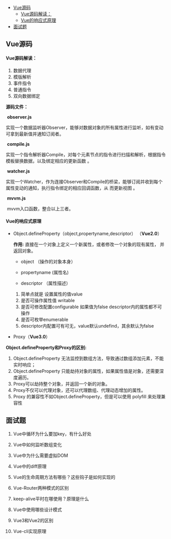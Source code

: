 - [Vue源码](#vue源码)
    - [Vue源码解读：](#vue源码解读)
    - [Vue的响应式原理](#vue的响应式原理)
- [面试题](#面试题)

## Vue源码
#### Vue源码解读：

1.  数据代理
2.  模版解析
3.  事件指令
4.  普通指令
5.  双向数据绑定

**源码文件：**

​ **observer.js**

​
实现一个数据监听器Observer，能够对数据对象的所有属性进行监听，如有变动可拿到最新值并通知订阅者。

​ **compile.js**

​
实现一个指令解析器Compile，对每个元素节点的指令进行扫描和解析，根据指令模板替换数据，以及绑定相应的更新函数
。

​ **watcher.js**

​
实现一个Watcher，作为连接Observer和Compile的桥梁，能够订阅并收到每个属性变动的通知，执行指令绑定的相应回调函数，从
而更新视图 。

​ **mvvm.js**

​ mvvm入口函数，整合以上三者。

#### Vue的响应式原理

-   Object.defineProperty（object,propertyname,descriptor）
    （**Vue2.0**）

    **作用:**
    直接在一个对象上定义一个新属性，或者修改一个对象的现有属性，
    并返回对象。

    -   object （操作的对象本身）

    -   propertyname (属性名)

    -   descriptor （属性描述）

    1.  简单点就是 设置属性的值value
    2.  是否可操作属性值 writable
    3.  是否可修改配置configurable 如果值为false
        descriptor内的属性都不可操作
    4.  是否可枚举enumerable
    5.  descriptor内配置可有可无，value默认undefind，其余默认为false

-   Proxy（**Vue3.0**）

**Object.defineProperty和Proxy的区别:**

1.  Object.defineProperty
    无法监控到数组方法，导致通过数组添加元素，不能实时响应；
2.  Object.defineProperty
    只能劫持对象的属性，如果属性值是对象，还需要深度遍历。
3.  Proxy可以劫持整个对象，并返回一个新的对象。
4.  Proxy不仅可以代理对象，还可以代理数组、代理动态增加的属性。
5.  Proxy 的兼容性不如Object.defineProperty，但是可以使用 polyfill
    来处理兼容性

## 面试题

1.  Vue中循环为什么要加key，有什么好处

2.  Vue中如何监听数组变化

3.  Vue中为什么需要虚拟DOM

4.  Vue中的diff原理

5.  Vue的生命周期方法有哪些？这些钩子是如何实现的

6.  Vue-Router两种模式的区别

7.  keep-alive平时在哪使用？原理是什么

8.  Vue中使用哪些设计模式

9.  Vue3和Vue2的区别

10. Vue-cli实现原理
